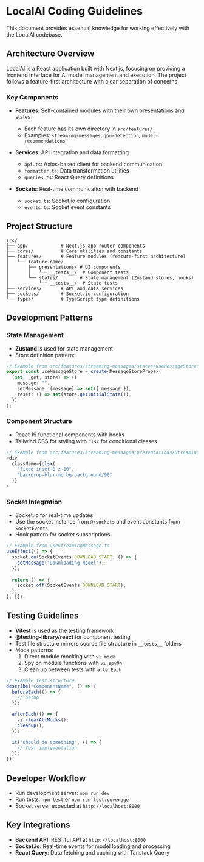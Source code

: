 # LocalAI Coding Guidelines

This document provides essential knowledge for working effectively with the LocalAI codebase.

## Architecture Overview

LocalAI is a React application built with Next.js, focusing on providing a frontend interface for AI model management and execution. The project follows a feature-first architecture with clear separation of concerns.

### Key Components

- **Features**: Self-contained modules with their own presentations and states
  - Each feature has its own directory in `src/features/`
  - Examples: `streaming-messages`, `gpu-detection`, `model-recommendations`

- **Services**: API integration and data formatting
  - `api.ts`: Axios-based client for backend communication
  - `formatter.ts`: Data transformation utilities
  - `queries.ts`: React Query definitions

- **Sockets**: Real-time communication with backend
  - `socket.ts`: Socket.io configuration
  - `events.ts`: Socket event constants

## Project Structure

```
src/
├── app/            # Next.js app router components
├── cores/          # Core utilities and constants 
├── features/       # Feature modules (feature-first architecture)
│   └── feature-name/
│       ├── presentations/ # UI components
│       │   └── __tests__/  # Component tests
│       └── states/        # State management (Zustand stores, hooks)
│           └── __tests__/  # State tests
├── services/       # API and data services
├── sockets/        # Socket.io configuration
└── types/          # TypeScript type definitions
```

## Development Patterns

### State Management

- **Zustand** is used for state management
- Store definition pattern:
```typescript
// Example from src/features/streaming-messages/states/useMessageStores.ts
export const useMessageStore = create<MessageStoreProps>(
  (set, _get, store) => ({
    message: "",
    setMessage: (message) => set({ message }),
    reset: () => set(store.getInitialState()),
  })
);
```

### Component Structure

- React 19 functional components with hooks
- Tailwind CSS for styling with `clsx` for conditional classes
```typescript
// Example from src/features/streaming-messages/presentations/StreamingMessage.tsx
<div
  className={clsx(
    "fixed inset-0 z-10",
    "backdrop-blur-md bg-background/90"
  )}
>
```

### Socket Integration

- Socket.io for real-time updates
- Use the socket instance from `@/sockets` and event constants from `SocketEvents`
- Hook pattern for socket subscriptions:
```typescript
// Example from useStreamingMessage.ts
useEffect(() => {
  socket.on(SocketEvents.DOWNLOAD_START, () => {
    setMessage("Downloading model");
  });
  
  return () => {
    socket.off(SocketEvents.DOWNLOAD_START);
  };
}, []);
```

## Testing Guidelines

- **Vitest** is used as the testing framework
- **@testing-library/react** for component testing
- Test file structure mirrors source file structure in `__tests__` folders
- Mock patterns:
  1. Direct module mocking with `vi.mock`
  2. Spy on module functions with `vi.spyOn`
  3. Clean up between tests with `afterEach`

```typescript
// Example test structure
describe("ComponentName", () => {
  beforeEach(() => {
    // Setup
  });

  afterEach(() => {
    vi.clearAllMocks();
    cleanup();
  });

  it("should do something", () => {
    // Test implementation
  });
});
```

## Developer Workflow

- Run development server: `npm run dev`
- Run tests: `npm test` or `npm run test:coverage`
- Socket server expected at `http://localhost:8000`

## Key Integrations

- **Backend API**: RESTful API at `http://localhost:8000`
- **Socket.io**: Real-time events for model loading and processing
- **React Query**: Data fetching and caching with Tanstack Query
